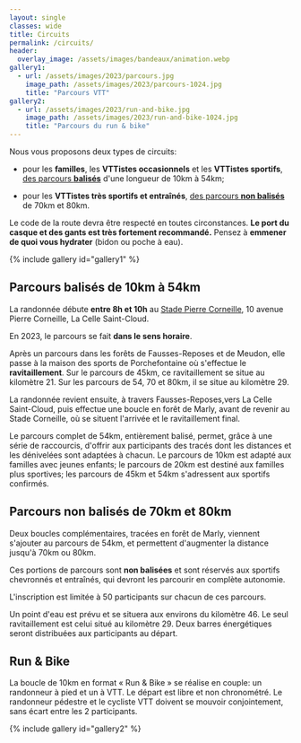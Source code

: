```yaml
---
layout: single
classes: wide
title: Circuits
permalink: /circuits/
header:
  overlay_image: /assets/images/bandeaux/animation.webp
gallery1:
  - url: /assets/images/2023/parcours.jpg
    image_path: /assets/images/2023/parcours-1024.jpg
    title: "Parcours VTT"
gallery2:
  - url: /assets/images/2023/run-and-bike.jpg
    image_path: /assets/images/2023/run-and-bike-1024.jpg
    title: "Parcours du run & bike"
---
```


Nous vous proposons deux types de circuits:

+ pour les **familles**,
  les **VTTistes occasionnels**
  et les **VTTistes sportifs**,
  [des parcours **balisés**](#parcours-balisés-de-10km-à-54km)
  d'une longueur de 10km à 54km;

+ pour les **VTTistes très sportifs et entraînés**,
  [des parcours **non balisés**](#parcours-non-balisés-de-70km-et-80km)
  de 70km et 80km.

Le code de la route devra être respecté en toutes circonstances.
**Le port du casque et des gants est très fortement recommandé.**
Pensez à **emmener de quoi vous hydrater** (bidon ou poche à eau).

{% include gallery id="gallery1" %}

## Parcours balisés de 10km à 54km

La randonnée débute **entre 8h et 10h**
au [Stade Pierre Corneille](/situation/),
10 avenue Pierre Corneille,
La Celle Saint-Cloud.

En 2023, le parcours se fait **dans le sens horaire**.

Après un parcours dans les forêts de Fausses-Reposes et de Meudon, elle passe à
la maison des sports de Porchefontaine où s'effectue le **ravitaillement**.
Sur le parcours de 45km, ce ravitaillement se situe au kilomètre 21. Sur les
parcours de 54, 70 et 80km, il se situe au kilomètre 29.

La randonnée revient ensuite, à travers Fausses-Reposes,vers La Celle
Saint-Cloud, puis effectue une boucle en forêt de Marly, avant de revenir au
Stade Corneille, où se situent l'arrivée et le ravitaillement final.

Le parcours complet de 54km, entièrement balisé, permet, grâce à une série de
raccourcis, d'offrir aux participants des tracés dont les distances et les
dénivelées sont adaptées à chacun. Le parcours de 10km est adapté aux familles
avec jeunes enfants; le parcours de 20km est destiné aux familles plus
sportives; les parcours de 45km et 54km s'adressent aux sportifs confirmés.

## Parcours non balisés de 70km et 80km

Deux boucles complémentaires, tracées en forêt de Marly, viennent s'ajouter au
parcours de 54km, et permettent d'augmenter la distance jusqu'à 70km ou 80km.

Ces portions de parcours sont **non balisées** et sont réservés aux sportifs
chevronnés et entraînés, qui devront les parcourir en complète autonomie.

L'inscription est limitée à 50 participants sur chacun de ces parcours.

Un point d'eau est prévu et se situera aux environs du kilomètre 46. Le seul
ravitaillement est celui situé au kilomètre 29. Deux barres énergétiques
seront distribuées aux participants au départ.

## Run & Bike

La boucle de 10km en format « Run & Bike » se réalise en couple: un randonneur
à pied et un à VTT.
Le départ est libre et non chronométré.
Le randonneur pédestre et le cycliste VTT doivent se mouvoir conjointement,
sans écart entre les 2 participants.

{% include gallery id="gallery2" %}

